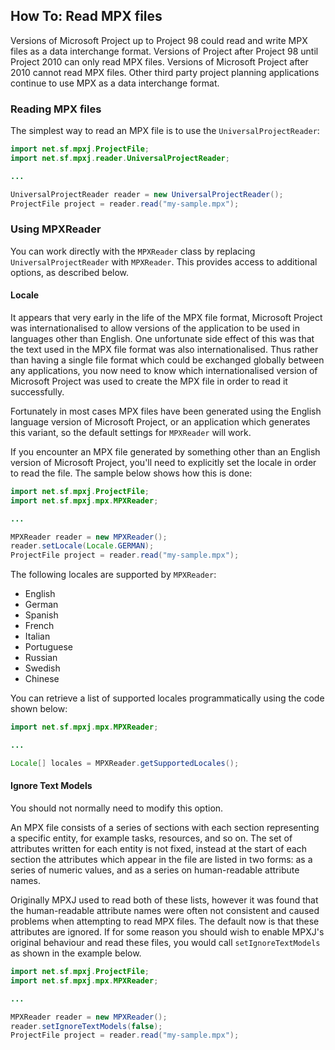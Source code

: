 ## How To: Read MPX files
Versions of Microsoft Project up to Project 98 could read and write MPX files
as a data interchange format. Versions of Project after Project 98 until Project 2010
can only read MPX files. Versions of Microsoft Project after 2010 cannot read MPX files.
Other third party project planning applications continue to use MPX as a data interchange format.

### Reading MPX files
The simplest way to read an MPX file is to use the `UniversalProjectReader`:

```java
import net.sf.mpxj.ProjectFile;
import net.sf.mpxj.reader.UniversalProjectReader;

...

UniversalProjectReader reader = new UniversalProjectReader();
ProjectFile project = reader.read("my-sample.mpx");
```

### Using MPXReader

You can work directly with the `MPXReader` class by replacing `UniversalProjectReader`
with `MPXReader`. This provides access to additional options, as described below.

#### Locale
It appears that very early in the life of the MPX file format, Microsoft Project was
internationalised to allow versions of the application to be used in languages other than English.
One unfortunate side effect of this was that the text used in the MPX file
format was also internationalised. Thus rather than having a single file format which could
be exchanged globally between any applications, you now need to know which internationalised
version of Microsoft Project was used to create the MPX file in order to read it
successfully.

Fortunately in most cases MPX files have been generated using the English language version
of Microsoft Project, or an application which generates this variant, so the default
settings for `MPXReader` will work.

If you encounter an MPX file  generated by something other than an English version of
Microsoft Project, you'll need to explicitly set the locale in order to read the file.
The sample below shows how this is done:


```java
import net.sf.mpxj.ProjectFile;
import net.sf.mpxj.mpx.MPXReader;

...

MPXReader reader = new MPXReader();
reader.setLocale(Locale.GERMAN);
ProjectFile project = reader.read("my-sample.mpx");
```

The following locales are supported by `MPXReader`:

* English
* German
* Spanish
* French
* Italian
* Portuguese
* Russian
* Swedish
* Chinese

You can retrieve a list of supported locales programmatically using the code shown below:

```java
import net.sf.mpxj.mpx.MPXReader;

...

Locale[] locales = MPXReader.getSupportedLocales();
```

#### Ignore Text Models
You should not normally need to modify this option.

An MPX file consists of a series of sections with each section representing
a specific entity, for example tasks, resources, and so on. The set of
attributes written for each entity is not fixed, instead at the start of
each section the attributes which appear in the file are listed in two forms:
as a series of numeric values, and as a series on human-readable attribute names.

Originally MPXJ used to read both of these lists, however it was found that the
human-readable attribute names were often not consistent and caused problems
when attempting to read MPX files. The default now is that these attributes
are ignored. If for some reason you should wish to enable MPXJ's original
behaviour and read these files, you would call `setIgnoreTextModels` as
shown in the example below.

```java
import net.sf.mpxj.ProjectFile;
import net.sf.mpxj.mpx.MPXReader;

...

MPXReader reader = new MPXReader();
reader.setIgnoreTextModels(false);
ProjectFile project = reader.read("my-sample.mpx");
```
